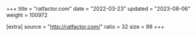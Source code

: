 +++
title = "ratfactor.com"
date = "2022-03-23"
updated = "2023-08-06"
weight = 100972

[extra]
source = "http://ratfactor.com/"
ratio = 32
size = 99
+++
